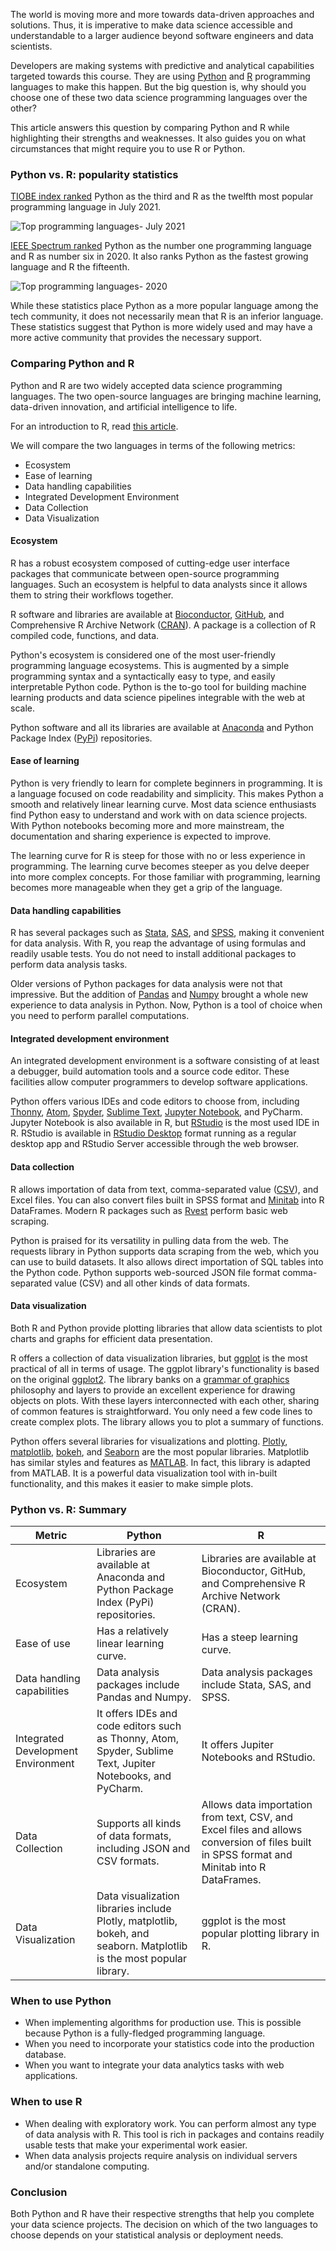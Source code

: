The world is moving more and more towards data-driven approaches and solutions. Thus, it is imperative to make data science accessible and understandable to a larger audience beyond software engineers and data scientists.

Developers are making systems with predictive and analytical capabilities targeted towards this course. They are using [Python](https://www.python.org/) and [R](https://www.r-project.org/) programming languages to make this happen. But the big question is, why should you choose one of these two data science programming languages over the other?

This article answers this question by comparing Python and R while highlighting their strengths and weaknesses. It also guides you on what circumstances that might require you to use R or Python.

### Python vs. R: popularity statistics

[TIOBE index ranked](https://www.tiobe.com/tiobe-index/) Python as the third and R as the twelfth most popular programming language in July 2021.

![Top programming languages- July 2021](/engineering-education/python-or-r-for-data-science/top-programming-languages-july-2021.png)

[IEEE Spectrum ranked](https://spectrum.ieee.org/static/interactive-the-top-programming-languages-2020) Python as the number one programming language and R as number six in 2020. It also ranks Python as the fastest growing language and R the fifteenth.

![Top programming languages- 2020](/engineering-education/python-or-r-for-data-science/top-programming-languages-2020.png)

While these statistics place Python as a more popular language among the tech community, it does not necessarily mean that R is an inferior language. These statistics suggest that Python is more widely used and may have a more active community that provides the necessary support.

### Comparing Python and R

Python and R are two widely accepted data science programming languages. The two open-source languages are bringing machine learning, data-driven innovation, and artificial intelligence to life.

For an introduction to R, read [this article](/engineering-education/introduction-to-r/).

We will compare the two languages in terms of the following metrics:

- Ecosystem
- Ease of learning
- Data handling capabilities
- Integrated Development Environment
- Data Collection
- Data Visualization

#### Ecosystem

R has a robust ecosystem composed of cutting-edge user interface packages that communicate between open-source programming languages. Such an ecosystem is helpful to data analysts since it allows them to string their workflows together.

R software and libraries are available at [Bioconductor](https://www.bioconductor.org/), [GitHub](https://github.com/r-lib/remotes), and Comprehensive R Archive Network ([CRAN](https://cran.r-project.org/)). A package is a collection of R compiled code, functions, and data.

Python's ecosystem is considered one of the most user-friendly programming language ecosystems. This is augmented by a simple programming syntax and a syntactically easy to type, and easily interpretable Python code. Python is the to-go tool for building machine learning products and data science pipelines integrable with the web at scale.

Python software and all its libraries are available at [Anaconda](https://www.anaconda.com/) and Python Package Index ([PyPi](https://pypi.org/)) repositories.

#### Ease of learning

Python is very friendly to learn for complete beginners in programming. It is a language focused on code readability and simplicity. This makes Python a smooth and relatively linear learning curve. Most data science enthusiasts find Python easy to understand and work with on data science projects. With Python notebooks becoming more and more mainstream, the documentation and sharing experience is expected to improve.

The learning curve for R is steep for those with no or less experience in programming. The learning curve becomes steeper as you delve deeper into more complex concepts. For those familiar with programming, learning becomes more manageable when they get a grip of the language.

#### Data handling capabilities

R has several packages such as [Stata](https://www.stata.com/), [SAS](https://www.sas.com/en_us/home.html), and [SPSS](https://www.ibm.com/analytics/spss-statistics-software), making it convenient for data analysis. With R, you reap the advantage of using formulas and readily usable tests. You do not need to install additional packages to perform data analysis tasks.

Older versions of Python packages for data analysis were not that impressive. But the addition of [Pandas](https://pandas.pydata.org/) and [Numpy](https://numpy.org/) brought a whole new experience to data analysis in Python. Now, Python is a tool of choice when you need to perform parallel computations.

#### Integrated development environment

An integrated development environment is a software consisting of at least a debugger, build automation tools and a source code editor. These facilities allow computer programmers to develop software applications.

Python offers various IDEs and code editors to choose from, including [Thonny](https://thonny.org/), [Atom](https://atom.io/packages/ide-python), [Spyder](https://www.spyder-ide.org/), [Sublime Text](https://www.sublimetext.com/), [Jupyter Notebook](https://jupyter.org/), and PyCharm. Jupyter Notebook is also available in R, but [RStudio](https://www.rstudio.com/) is the most used IDE in R. RStudio is available in [RStudio Desktop](https://www.rstudio.com/products/rstudio/download/) format running as a regular desktop app and RStudio Server accessible through the web browser.

#### Data collection

R allows importation of data from text, comma-separated value ([CSV](https://www.computerhope.com/jargon/c/csv.htm)), and Excel files. You can also convert files built in SPSS format and [Minitab](https://www.minitab.com/) into R DataFrames. Modern R packages such as [Rvest](https://blog.rstudio.com/2014/11/24/rvest-easy-web-scraping-with-r/) perform basic web scraping.

Python is praised for its versatility in pulling data from the web. The requests library in Python supports data scraping from the web, which you can use to build datasets. It also allows direct importation of SQL tables into the Python code. Python supports web-sourced JSON file format comma-separated value (CSV) and all other kinds of data formats.

#### Data visualization

Both R and Python provide plotting libraries that allow data scientists to plot charts and graphs for efficient data presentation.

R offers a collection of data visualization libraries, but [ggplot](https://www.rdocumentation.org/packages/ggplot2/versions/3.3.5/topics/ggplot) is the most practical of all in terms of usage. The ggplot library's functionality is based on the original [ggplot2](https://ggplot2.tidyverse.org/). The library banks on a [grammar of graphics](https://towardsdatascience.com/a-comprehensive-guide-to-the-grammar-of-graphics-for-effective-visualization-of-multi-dimensional-1f92b4ed4149) philosophy and layers to provide an excellent experience for drawing objects on plots. With these layers interconnected with each other, sharing of common features is straightforward. You only need a few code lines to create complex plots. The library allows you to plot a summary of functions.

Python offers several libraries for visualizations and plotting. [Plotly](https://plotly.com/python/), [matplotlib](https://matplotlib.org/), [bokeh](https://bokeh.org/), and [Seaborn](http://seaborn.pydata.org/introduction.html) are the most popular libraries. Matplotlib has similar styles and features as [MATLAB](https://www.mathworks.com/products/matlab.html). In fact, this library is adapted from MATLAB. It is a powerful data visualization tool with in-built functionality, and this makes it easier to make simple plots.

### Python vs. R: Summary

| Metric | Python | R |
| --- | --- | --- |
| Ecosystem | Libraries are available at Anaconda and Python Package Index (PyPi) repositories. | Libraries are available at Bioconductor, GitHub, and Comprehensive R Archive Network (CRAN). |
| Ease of use | Has a relatively linear learning curve. | Has a steep learning curve. |
| Data handling capabilities | Data analysis packages include Pandas and Numpy. | Data analysis packages include Stata, SAS, and SPSS. |
| Integrated Development Environment | It offers IDEs and code editors such as Thonny, Atom, Spyder, Sublime Text, Jupiter Notebooks, and PyCharm. | It offers Jupiter Notebooks and RStudio. |
| Data Collection | Supports all kinds of data formats, including JSON and CSV formats. | Allows data importation from text, CSV, and Excel files and allows conversion of files built in SPSS format and Minitab into R DataFrames. |
| Data Visualization | Data visualization libraries include Plotly, matplotlib, bokeh, and seaborn. Matplotlib is the most popular library. | ggplot is the most popular plotting library in R. |

### When to use Python

- When implementing algorithms for production use. This is possible because Python is a fully-fledged programming language.
- When you need to incorporate your statistics code into the production database.
- When you want to integrate your data analytics tasks with web applications.

### When to use R

- When dealing with exploratory work. You can perform almost any type of data analysis with R. This tool is rich in packages and contains readily usable tests that make your experimental work easier.
- When data analysis projects require analysis on individual servers and/or standalone computing.

### Conclusion

Both Python and R have their respective strengths that help you complete your data science projects. The decision on which of the two languages to choose depends on your statistical analysis or deployment needs.